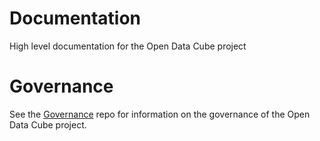 # Documentation
High level documentation for the Open Data Cube project


# Governance
See the [Governance](https://github.com/opendatacube/governance) repo for information on the governance of the Open Data Cube project.
